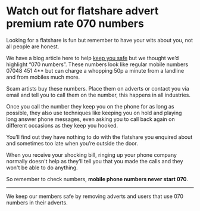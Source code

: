 Watch out for flatshare advert premium rate 070 numbers
=======================================================

Looking for a flatshare is fun but remember to have your wits about you, not all
people are honest.

We have a blog article here to help [keep you safe](/help/safety) but we thought we’d highlight “070
numbers”. These numbers look like regular mobile numbers 07048 451 4\*\* but can
charge a whopping 50p a minute from a landline and from mobiles much more.

Scam artists buy these numbers. Place them on adverts or contact you via email
and tell you to call them on the number, this happens in all industries.

Once you call the number they keep you on the phone for as long as possible,
they also use techniques like keeping you on hold and playing long answer phone
messages, even asking you to call back again on different occasions as they keep
you hooked.

You’ll find out they have nothing to do with the flatshare you enquired about
and sometimes too late when you’re outside the door.

When you receive your shocking bill, ringing up your phone company normally
doesn't help as they’ll tell you that you made the calls and they won't be able
to do anything.

So remember to check numbers, **mobile phone numbers never start 070**.

---

We keep our members safe by removing adverts and users that use
070 numbers in their adverts.
